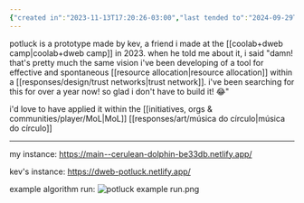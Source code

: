 ```yaml
---
{"created in":"2023-11-13T17:20:26-03:00","last tended to":"2024-09-29T14:47:12-03:00","tags":["🌿","prototype"],"dg-publish":true,"notestage":["🌿"],"permalink":"/prototypes-and-designs/made-by-others/potluck/","dgPassFrontmatter":true,"created":"2023-11-13T17:20:26.098-03:00","updated":"2024-09-29T14:47:15.416-03:00"}
---
```


potluck is a prototype made by kev, a friend i made at the [[coolab+dweb camp\|coolab+dweb camp]] in 2023. when he told me about it, i said "damn! that's pretty much the same vision i've been developing of a tool for effective and spontaneous [[resource allocation\|resource allocation]] within a [[responses/design/trust networks\|trust network]]. i've been searching for this for over a year now! so glad i don't have to build it! 😂"

i'd love to have applied it within the [[initiatives, orgs & communities/player/MoL\|MoL]] [[responses/art/música do círculo\|música do círculo]]

---
my instance: https://main--cerulean-dolphin-be33db.netlify.app/

kev's instance: https://dweb-potluck.netlify.app/

example algorithm run:
![potluck example run.png](/img/user/images/prototypes%20&%20experiments/potluck%20example%20run.png)